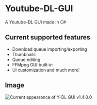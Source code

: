 # Youtube-DL-GUI
A Youtube-DL GUI made in C#

## Current supported features
* Download queue importing/exporting
* Thumbnails
* Queue editing
* FFMpeg GUI built-in
* UI customization
and much more!

## Image

![Current appearance of Y-DL GUI v1.4.0.0](https://i.imgur.com/kors0De.png)
